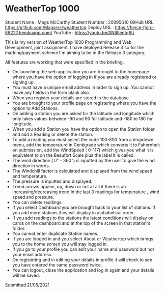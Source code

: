 # WeatherTop 1000

Student Name : Mags McCarthy
Student Number : 20095610
GitHub URL: https://github.com/Magsers/weathertop
Deploy URL : https://fierce-fjord-88227.herokuapp.com/
YouTube : https://youtu.be/0N8IIentq8U

This is my version of WeatherTop 1000 Programming and Web Development, joint assignment.
I have deployed Release 3 so for the marking/payment scheme I'm aiming to be in
the Release 3 category.  

All features are working that were specified in the briefing.
* On launching the web application you are brought to the homepage 
where you have the option of logging in if you are already registered 
or signing up.
* You must have a unique email address in order to sign up.
You cannot leave any fields in the form blank also.  
* When you register your details are stored in the database.
* You are brought to your profile page on registering where you have the option to Add Stations.
* On adding a station you are asked for the latitude and longitude which only takes values between -90 and 90 for latitude
and -180 to 180 for longitude.
* When you add a Station you have the option to open the Station folder and add a Reading or delete the station.
* To add a reading you must select the code 100-800 from a dropdown menu, add the temperature in Centigrade which converts
it to Fahernheit on submission, add the WindSpeed ( 0-117) which gives you what it is equivalent to on the Beaufort Scale plus
the label it is called.  
* The wind direction ( 0" - 360") is inputted by the user to give the wind direction in words.
* The Windchill factor is calculated and displayed from the wind speed and temperature.
* The pressure is inputted and displayed. 
* Trend arrows appear, up, down or not at all if there is an increasing/decreasing trend in the last 3 readings for temperature
, wind speed and pressure.
* You can delete readings.
* If you select Dashboard you are brought back to your list of stations.  If you add more stations they will display in 
alphabetical order.
* If you add readings to the stations the latest conditions will display on cards on the dashboard and at the top of 
the screen in that station's folder.
* You cannot enter duplicate Station names.
* If you are looged in and you select About or Weathertop which brings you to the home screen you will stay logged in.
* If you go to your profile you can edit your name and password but not your email address.  
* On registering and in editing your details in profile it will check to see you have entered the same password twice.
* You can logout, close the application and log in again and your details will be saved.  

Submitted 21/05/2021
